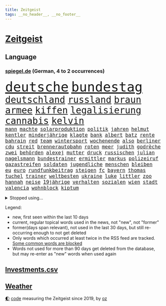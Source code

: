 ```yaml
---
title: Zeitgeist
tags: __no_header__, __no_footer__
---
```


# [Zeitgeist](https://oliz.io/zeitgeist/)

## Language

<h3><a href="https://www.spiegel.de" target="_blank">spiegel.de</a> (German, 4 to 2 occurrences)</h3>
<p style="font-family:monospace">
<span style="font-size:32pt"><a href="news_links.html#deutsche" class="current">deutsche</a></span>
<span style="font-size:32pt"><a href="news_links.html#bundestag" class="current">bundestag</a></span>
<br>
<span style="font-size:22pt"><a href="news_links.html#deutschland" class="current">deutschland</a></span>
<span style="font-size:22pt"><a href="news_links.html#russland" class="current">russland</a></span>
<span style="font-size:22pt"><a href="news_links.html#braun" class="current">braun</a></span>
<span style="font-size:22pt"><a href="news_links.html#armee" class="current">armee</a></span>
<span style="font-size:22pt"><a href="news_links.html#kiffen" class="new">kiffen</a></span>
<span style="font-size:22pt"><a href="news_links.html#legalisierung" class="current">legalisierung</a></span>
<span style="font-size:22pt"><a href="news_links.html#cannabis" class="current">cannabis</a></span>
<span style="font-size:22pt"><a href="news_links.html#kelvin" class="current">kelvin</a></span>
<br>
<span style="font-size:12pt"><a href="news_links.html#mann" class="current">mann</a></span>
<span style="font-size:12pt"><a href="news_links.html#machte" class="current">machte</a></span>
<span style="font-size:12pt"><a href="news_links.html#solarproduktion" class="new">solarproduktion</a></span>
<span style="font-size:12pt"><a href="news_links.html#politik" class="current">politik</a></span>
<span style="font-size:12pt"><a href="news_links.html#jahren" class="current">jahren</a></span>
<span style="font-size:12pt"><a href="news_links.html#helmut" class="current">helmut</a></span>
<span style="font-size:12pt"><a href="news_links.html#kentler" class="new">kentler</a></span>
<span style="font-size:12pt"><a href="news_links.html#minderjährige" class="current">minderjährige</a></span>
<span style="font-size:12pt"><a href="news_links.html#klagte" class="new">klagte</a></span>
<span style="font-size:12pt"><a href="news_links.html#bank" class="current">bank</a></span>
<span style="font-size:12pt"><a href="news_links.html#albert" class="current">albert</a></span>
<span style="font-size:12pt"><a href="news_links.html#batz" class="new">batz</a></span>
<span style="font-size:12pt"><a href="news_links.html#rente" class="current">rente</a></span>
<span style="font-size:12pt"><a href="news_links.html#bahrain" class="current">bahrain</a></span>
<span style="font-size:12pt"><a href="news_links.html#red" class="current">red</a></span>
<span style="font-size:12pt"><a href="news_links.html#team" class="current">team</a></span>
<span style="font-size:12pt"><a href="news_links.html#wintersport" class="new">wintersport</a></span>
<span style="font-size:12pt"><a href="news_links.html#wochenende" class="current">wochenende</a></span>
<span style="font-size:12pt"><a href="news_links.html#also" class="current">also</a></span>
<span style="font-size:12pt"><a href="news_links.html#berliner" class="current">berliner</a></span>
<span style="font-size:12pt"><a href="news_links.html#cdu" class="current">cdu</a></span>
<span style="font-size:12pt"><a href="news_links.html#streit" class="current">streit</a></span>
<span style="font-size:12pt"><a href="news_links.html#brennerautobahn" class="new">brennerautobahn</a></span>
<span style="font-size:12pt"><a href="news_links.html#roten" class="current">roten</a></span>
<span style="font-size:12pt"><a href="news_links.html#meer" class="current">meer</a></span>
<span style="font-size:12pt"><a href="news_links.html#judith" class="current">judith</a></span>
<span style="font-size:12pt"><a href="news_links.html#godrèche" class="new">godrèche</a></span>
<span style="font-size:12pt"><a href="news_links.html#zwei" class="current">zwei</a></span>
<span style="font-size:12pt"><a href="news_links.html#behörden" class="current">behörden</a></span>
<span style="font-size:12pt"><a href="news_links.html#alexej" class="current">alexej</a></span>
<span style="font-size:12pt"><a href="news_links.html#mutter" class="current">mutter</a></span>
<span style="font-size:12pt"><a href="news_links.html#druck" class="current">druck</a></span>
<span style="font-size:12pt"><a href="news_links.html#russischen" class="current">russischen</a></span>
<span style="font-size:12pt"><a href="news_links.html#julian" class="current">julian</a></span>
<span style="font-size:12pt"><a href="news_links.html#nagelsmann" class="current">nagelsmann</a></span>
<span style="font-size:12pt"><a href="news_links.html#bundestrainer" class="current">bundestrainer</a></span>
<span style="font-size:12pt"><a href="news_links.html#ermittler" class="current">ermittler</a></span>
<span style="font-size:12pt"><a href="news_links.html#markus" class="current">markus</a></span>
<span style="font-size:12pt"><a href="news_links.html#polizeiruf" class="current">polizeiruf</a></span>
<span style="font-size:12pt"><a href="news_links.html#gazastreifen" class="current">gazastreifen</a></span>
<span style="font-size:12pt"><a href="news_links.html#soldaten" class="current">soldaten</a></span>
<span style="font-size:12pt"><a href="news_links.html#jugendliche" class="current">jugendliche</a></span>
<span style="font-size:12pt"><a href="news_links.html#menschen" class="current">menschen</a></span>
<span style="font-size:12pt"><a href="news_links.html#bleiben" class="current">bleiben</a></span>
<span style="font-size:12pt"><a href="news_links.html#eu" class="current">eu</a></span>
<span style="font-size:12pt"><a href="news_links.html#euro" class="current">euro</a></span>
<span style="font-size:12pt"><a href="news_links.html#rundfunkbeitrag" class="current">rundfunkbeitrag</a></span>
<span style="font-size:12pt"><a href="news_links.html#steigen" class="current">steigen</a></span>
<span style="font-size:12pt"><a href="news_links.html#fc" class="current">fc</a></span>
<span style="font-size:12pt"><a href="news_links.html#bayern" class="current">bayern</a></span>
<span style="font-size:12pt"><a href="news_links.html#thomas" class="current">thomas</a></span>
<span style="font-size:12pt"><a href="news_links.html#tuchel" class="current">tuchel</a></span>
<span style="font-size:12pt"><a href="news_links.html#trainer" class="current">trainer</a></span>
<span style="font-size:12pt"><a href="news_links.html#weltbesten" class="current">weltbesten</a></span>
<span style="font-size:12pt"><a href="news_links.html#ukraine" class="current">ukraine</a></span>
<span style="font-size:12pt"><a href="news_links.html#luke" class="current">luke</a></span>
<span style="font-size:12pt"><a href="news_links.html#littler" class="current">littler</a></span>
<span style="font-size:12pt"><a href="news_links.html#zoo" class="current">zoo</a></span>
<span style="font-size:12pt"><a href="news_links.html#hannah" class="current">hannah</a></span>
<span style="font-size:12pt"><a href="news_links.html#neise" class="new">neise</a></span>
<span style="font-size:12pt"><a href="news_links.html#19jährige" class="current">19jährige</a></span>
<span style="font-size:12pt"><a href="news_links.html#verhalten" class="current">verhalten</a></span>
<span style="font-size:12pt"><a href="news_links.html#sozialen" class="current">sozialen</a></span>
<span style="font-size:12pt"><a href="news_links.html#wien" class="current">wien</a></span>
<span style="font-size:12pt"><a href="news_links.html#stadt" class="current">stadt</a></span>
<span style="font-size:12pt"><a href="news_links.html#valencia" class="current">valencia</a></span>
<span style="font-size:12pt"><a href="news_links.html#wohnblock" class="new">wohnblock</a></span>
<span style="font-size:12pt"><a href="news_links.html#kiptum" class="current">kiptum</a></span>
</p>
<details>
<summary>Stopped using...</summary>
<p class="former" style="font-size:12pt">
ehemann(1219) investoren(1219) reiche(1219) tempo(1219) arm(1218) dauerhaft(1218) innenminister(1218) kriminellen(1218) richten(1218) bayerns(1217) befinden(1217) einiges(1217) philippinen(1217) schatten(1217) stürzte(1217) willen(1217) auftakt(1216) gewaltig(1216) live(1216) portugal(1216) geworfen(1215) asche(1214) brexit(1214) führerschein(1214) tragen(1214) andrea(1213) städte(1213) 37(1212) bisschen(1212) einzug(1212) gelegt(1212) hervor(1212) institut(1212) krankenhäuser(1212) mario(1212) schildert(1212) stattdessen(1212) unglück(1212) hintergründe(1211) kardinal(1211) rettungskräfte(1211) studierenden(1211) treffer(1211) verfolgen(1211) helfer(1210) null(1210) parteichef(1210) unterschiedlich(1210) amerika(1209) extreme(1209) feier(1209) keller(1209) schweigen(1209) unabhängigkeit(1209) wohnhaus(1209) zurzeit(1209) italienische(1208) werke(1208) wort(1208) 26(1207) bedeutung(1207) beschwerden(1207) einstigen(1207) entscheidend(1207) jury(1207) kochen(1207) lehnen(1207) reporter(1207) richtige(1207) schießt(1207) vertrauen(1207) üben(1207) bmw(1206) reichte(1206) rät(1206) schüssen(1205) united(1205) abgehört(1204) australische(1204) bestätigen(1204) deals(1204) fließt(1204) mode(1204) armut(1203) globale(1203) besuchen(1202) erbe(1202) bestimmten(1201) erwartungen(1201) fußballprofi(1201) halb(1200) klimapolitik(1200) möglichst(1200) entwickeln(1199) gering(1198) mission(1198) stärke(1198) bande(1197) eklat(1197) wende(1197) letztes(1195) nationalen(1195) haaland(1194) harten(1194) verzichten(1194) ähnlich(1193) mehrerer(1191) parallelen(1191) schrecken(1191) unzufrieden(1190) reduzieren(1189) wind(1188) hilfen(1185) beitrag(1183) rechtsstreit(1183) einkommen(1181) ämter(1181) abgeschlossen(1179) vermisste(1177) staatlichen(1175) provoziert(1174) herausforderung(1172) entspannt(1164) verdoppelt(1162) heizen(1161) gebieten(1158) rakete(1153) gezielt(1098) extremwetter(1085) autobahnen(1073) strecken(1052) konservative(1048) lediglich(1000) arte(957) rereportage(957) anführer(955) djoković(951) bundesanwaltschaft(941) wellen(922) fossilen(919) gremium(919) weibliche(913) dörfer(907) nachspielzeit(896) realität(891) liebsten(888) papiere(882) zorn(880) gehälter(876) gewandt(872) entstanden(861) australiens(853) energiekosten(853) kunstwerke(851) älteste(848) ruhestand(845) verständigt(843) hendrik(833) 41(829) rande(811) laura(798) martina(795) 87(782) öffentlichrechtlichen(779) verletzung(777) aufgestellt(774) kanzlers(770) einrichtungen(765) soldat(759) ben(755) verringern(754) verkündete(752) spaltung(746) verweist(736) versteckte(728) brüder(721) vereinigung(716) betreibt(715) 40000(713) benötigt(709) absagen(707) südamerika(705) schildern(704) unsicher(696) erneuerbare(695) spiegelbildungsnewsletter(693) töchter(692) iranische(687) flüchten(682) niedersächsischen(674) spart(672) schwarzes(659) großmutter(657) packenden(657) anschuldigungen(653) nachfolgerin(651) schlamm(638) würdigt(638) ankara(637) besitzt(625) sylt(624) reporterin(622) kühnert(611) ulrich(611) mitarbeitende(609) kaffee(606) idol(605) grundschule(604) vermissten(600) profi(592) einsätze(591) wozu(591) grün(589) plädieren(588) anruf(573) folgten(572) landwirtschaft(571) digitale(569) drohnenangriff(558) offizielle(549) studentin(548) ron(547) sperren(543) gendern(520) eingreifen(518) machtmissbrauch(514) fortschritt(509) senioren(508) tel(507) monika(504) kollegin(502) beobachter(501) rückblick(498) spiegelrecherche(498) aviv(496) scheinbar(496) gerecht(491) urteilt(489) 300000(487) verurteilten(480) bergen(477) operiert(469) parallel(466) beantragen(462) flugabwehr(456) häufigsten(451) jets(451) spion(448) as(445) tabu(444) liberale(440) trotzen(440) landesweiten(439) pop(439) deutschlandticket(438) feind(432) mitgliedern(432) skepsis(432) zehntausenden(431) migrationspolitik(429) durcheinander(427) saarlouis(427) gestalten(424) 2011(421) geschosse(421) madonna(421) perfekten(412) udo(409) day(402) freigelassen(401) ansicht(399) satellitenbild(399) meiste(396) boom(394) cem(386) liebt(378) schwache(375) neunzigerjahren(374) siege(372) erschüttern(368) späten(367) getötete(365) geständnis(364) rechtsaußen(363) segelboot(360) schöner(359) verzögerung(358) zutiefst(358) 1600(356) beitritt(352) stil(351) premiers(350) spielerinnen(349) unterbrechung(349) stürzten(345) joggen(344) merklich(341) reichelt(338) #metoo(334) gejagt(333) milliardenschwere(333) ernsten(331) anlagen(328) ertrunken(326) transformation(323) kalkül(319) dürren(318) bauindustrie(317) pis(317) bestreiten(315) baugenehmigungen(314) umsetzen(313) w(313) dna(312) schließung(312) emotionen(310) wüst(310) ac(308) diplomatische(308) existenz(308) spiegeltalk(308) drama(307) erling(307) modi(304) brown(303) rückhalt(302) sofortiger(302) ecuador(301) solar(299) gewalttaten(297) wärmepumpe(295) birgt(294) gesundheitlichen(292) bundesweite(290) münchens(289) fühlte(288) überlegungen(288) samuel(286) arbeitswelt(285) chicago(285) spürt(281) horror(280) mitarbeitenden(278) erheblich(276) behauptungen(273) küche(272) feinde(269) spektakulären(267) drogenhandel(265) male(263) schwierigen(260) neuwahlen(259) brutalen(258) angelegt(256) schockiert(256) diego(254) zoff(254) lebensgefährlich(253) würdigte(253) acker(252) terrorgruppe(252) lukas(249) organisationen(249) beckenbauer(248) gegners(246) kopenhagen(243) celsius(240) verschwendung(240) sonntagmorgen(238) moschee(237) made(234) sanieren(234) renommierten(232) spahn(231) kurve(230) schirdewan(230) vorbilder(229) abgewehrt(228) bitcoin(227) lieferten(227) entsorgt(226) schnellstmöglich(226) preiserhöhung(225) gesellschaftliche(224) metachef(224) netzentgelte(224) weile(224) benachteiligt(223) vorlegen(222) erweist(221) milliardenschweren(221) lebenshaltungskosten(220) erschöpfung(219) sinkende(219) rechtsradikalen(218) braut(217) effizienter(215) widersprüche(215) benötigten(214) weisen(214) allgemeine(212) geschlossene(211) dumme(210) gerichts(210) griechischer(210) tiefsee(210) unterbunden(210) marokko(208) variante(208) durchschnitt(207) feindbild(207) freizeit(206) goldene(205) robust(205) verstrickt(205) teller(204) afdchefin(201) brutaler(201) flüchtlingslager(201) schwitzen(201) dänische(200) höheren(200) staus(200) einzuführen(199) warmen(199) häfen(197) zerbrochen(197) terroranschläge(196) islamistische(194) iranischer(193) demonstrant(192) schönste(192) behandeln(191) lindenberg(190) planet(190) salz(189) aggressives(188) angefangen(188) angefeindet(188) netanyahus(188) erwischte(186) visa(186) wirtschaftsweise(185) faktor(184) standorten(184) exklusive(181) häftling(180) umweltkatastrophe(180) einbüßen(178) klubpräsident(178) vermuteten(178) freundinnen(176) unerwartete(176) pablo(175) re(175) reinen(175) airport(174) chancenlos(174) sozial(174) abkehr(173) arizona(173) abschieben(172) effekte(172) erlaubnis(169) mary(169) brücken(168) chefinnen(168) erpressung(168) achtung(167) erdtrabanten(167) geschäftsleute(167) geheimdienstchef(166) mehrwertsteuer(166) angefahren(165) alexa(163) astronomen(159) gründete(158) hundebesitzer(158) saudiarabiens(158) vorzugehen(158) grönland(157) hoffnungsvoll(157) niederlegen(157) models(156) nachzahlen(156) schroeder(156) kabine(155) gewechselt(154) kreative(154) 83jährige(153) amtsmissbrauch(153) protestierte(153) buchautorin(152) enthielt(152) journalistinnen(152) probiert(151) verunglückte(151) einbürgerungen(150) verbänden(150) hungerstreik(148) rabe(146) müde(145) syriens(145) dringenden(141) sogenannter(141) studentinnen(141) vergleichen(141) bernstein(140) bundesverkehrsminister(140) strompreis(140) digitaler(139) ecke(139) glänzte(139) bradley(138) cooper(138) extremist(138) luftschläge(138) challenge(137) demokratischen(137) chiara(136) detroit(136) halloween(136) herbert(136) schwede(136) sekunde(136) ehrlichkeit(135) geworben(135) doppelmoral(134) schiebt(134) kolonie(133) milliardenhilfen(133) bequem(132) co₂ausstoß(132) gewaltigen(132) schieflage(132) berüchtigten(131) gefolgt(131) biologe(130) werkstatt(130) gelobt(129) luxusuhr(129) berüchtigte(128) eingebürgert(127) geklappt(127) pyramide(127) zusammengestoßen(127) anonym(126) anja(125) begehen(125) neuanfang(125) unausweichlich(125) prekär(124) verhalf(124) 55(123) regelungen(123) tolle(123) ultrarechten(123) visum(122) zahlungsunfähig(122) 60jährige(121) ausgegangen(121) umsätze(121) verbraucherzentrale(121) verschanzt(121) vertreibung(121) ansprüche(120) bedauern(120) betriebsrat(120) inselstaat(120) bist(119) kaution(119) airways(118) index(118) ungerecht(118) finals(117) arnold(116) usbörsenaufsicht(116) bundestagspräsidentin(115) cups(115) lanka(114) pauschale(114) sri(114) stellungen(114) taugen(114) trail(114) aufwachsen(113) gehindert(113) reus(113) schäuble(113) effenbergbank(112) schmalkalden(112) beriet(111) bevorzugt(111) solarindustrie(111) vermittlung(111) überfüllten(111) brodelt(110) furore(110) rechtsstaat(110) erfindung(109) gardasee(108) rudolf(108) stamp(108) neukölln(107) ratschläge(107) bäumen(106) giganten(106) hamasterroristen(106) langjähriger(105) parteigründung(105) streuen(105) todesopfern(105) wertvoll(105) white(105) anheben(104) migrationshintergrund(104) verständigung(104) chris(103) geebnet(103) schadensbegrenzung(103) unverändert(103) arabische(102) bezirk(102) massaker(102) ranghoher(102) terroristische(102) gedeiht(101) gescheiterte(101) jeremy(101) milde(101) autozulieferer(100) bundespräsidenten(100) engere(100) friert(100) glückwünsche(100) israelischem(100) mohammadi(100) wohnraum(100) bombendrohung(99) erschreckende(99) sobald(99) sonderbeauftragte(99) verschleppte(99) frost(98) hamaschef(98) sexualisierte(98) neonazis(97) raketenangriffen(97) wucht(97) abschneiden(96) dicke(96) entsprechendes(96) schafe(96) scheidende(96) verbots(96) ausruf(95) mogelpackung(95) odyssee(95) präsidentenamt(95) tvjournalist(95) wahlsieg(95) womit(95) pausen(94) sinniert(94) niedrigsten(93) nordkoreanischen(93) eingeweiht(92) enttäuschen(92) hasst(92) reederei(92) sanders(92) abtreten(91) beihilfe(91) berlinmitte(91) hinterlassenschaften(91) nordwesten(91) schalker(91) kapitel(90) staatssekretärin(90) südlichen(90) vergrößern(90) 270(89) ampelvertreter(89) hüller(89) sarrazin(89) widersacherin(89) adam(88) menschengruppen(88) orchester(88) petition(88) wilkinson(88) erschrocken(87) gerutscht(87) kulturszene(87) kurdin(87) oftmals(87) positionieren(87) wiederholte(87) neureuther(86) virginia(86) annie(85) ernaux(85) halemba(85) literaturnobelpreisträgerin(85) längerer(85) prinzen(85) räumung(85) schwindet(85) versperrt(85) zusammengeschlossen(85) elaheh(84) fasste(84) garcía(84) hamedi(84) herren(84) ingenieur(84) komplette(84) skistar(84) traditionsklubs(84) afdlandtagsabgeordneten(83) einläuten(83) furchtbar(83) gefährder(83) marjam(83) samadzade(83) staatsräson(83) astronaut(82) aufgewühlt(82) depots(81) dichter(81) fegt(81) fehlentscheidungen(81) finanzierte(81) pflegen(81) topmanager(81) abdul(80) cyberattacke(80) handballnationalmannschaft(80) landtags(80) or(80) rendite(80) resolution(80) sinwar(80) sowjetunion(80) verdienste(80) bettina(79) bochumer(79) db(79) reiches(79) ritt(79) sick(79) subtil(79) ungleichheiten(79) bahnkunden(78) barça(78) exchefs(78) haken(78) hast(78) konterte(78) lehrern(78) newcastle(78) sicherung(78) slogan(78) stille(78) verkaufsverbot(78) duft(77) geplagt(77) insolvenzantrag(77) kabarettist(77) nervosität(77) nrwministerpräsident(77) portugals(77) regentschaft(77) spdgesundheitsminister(77) sprit(77) stillgelegt(77) verschaffen(77) aggressiver(76) genommene(76) heilmethoden(76) jabeur(76) ons(76) verletze(76) wtafinals(76) ärmere(76) embiid(75) enthüllungen(75) touristenattraktion(75) ausschlussverfahren(74) kleider(74) produzent(74) unterschrieben(74) bekanntes(73) brisanten(73) einschnitte(73) emma(73) esa(73) kofferraum(73) konzepte(73) mayer(73) nbasuperstar(73) npd(73) pazifikstaat(73) sportvorstand(73) webb(73) zunehmenden(73) bauer(72) graue(72) intelligente(72) literaturpreis(72) passierte(72) preisgekrönter(72) weltraumteleskop(72) zunutze(72) bundesebene(71) gedenkfeier(71) islands(71) langstreckenflüge(71) 2500(70) buchautor(70) geärgert(70) jobabbau(70) meiser(70) mitschuldig(70) petra(70) spendiert(70) weitem(70) bestsellers(69) campe(69) ewingefängnis(69) hoffmann(69) köpfen(69) mitregieren(69) psychologe(69) anzusehen(68) diverse(68) empathie(68) gdlwarnstreik(68) hierfür(68) schwänzt(68) verrückter(68) wta(68) folgerichtig(67) lokführern(67) meme(67) notlösung(67) tagesschausprecherin(67) tourt(67) documenta(66) gealtert(66) immense(66) kolumbiens(66) meetings(66) sechzigerjahren(66) siegemund(66) abtransportiert(65) ampelgegner(65) datum(65) pfiffen(65) plane(65) schatzsuche(65) stanley(65) teures(65) überträgt(65) ausrufezeichen(64) beteiligen(64) bootz(64) illusion(64) lannert(64) linus(64) skiweltcup(64) straßer(64) alpinen(63) bedrängnis(63) freiberg(63) geklagt(63) mutmaßlichem(63) notbremse(63) treibhausgasen(63) hamasangriffs(62) kühe(62) nass(62) verhelfen(62) anhalten(61) böden(61) fördere(61) grimm(61) konzertbeginn(61) veronika(61) ausgenommen(60) befeuert(60) geistig(60) krankschreibung(60) massenpanik(60) rechtsextremistischer(60) unverletzt(60) autofahrten(59) kredit(59) rechtsradikaler(59) verspätung(59) aufgegangen(58) benutzte(58) cduabgeordneten(58) energieagentur(58) fdpfinanzminister(58) haushaltsloch(58) packte(58) rettungseinsatz(58) verheimlichen(58) ausgleich(57) ausstoß(57) heimatort(57) kindergarten(57) millionenbetrug(57) polizeichef(57) ryan(57) verdanken(57) emmy(56) vetternwirtschaft(56) ecken(55) gerichtssaal(55) positionierung(55) souveräner(55) superintelligenz(55) enkel(54) geschlechtsverkehr(54) herausforderin(54) orbáns(54) übte(54) arbeitgeberseite(53) befreite(53) brenzlig(53) landwirtschaftsminister(53) modekette(53) uganda(53) wintereinbruch(53) anzahl(52) decken(52) güterverkehr(52) simon(52) winterwetter(52) glätte(51) kältewelle(51) streamingdienste(51) bräutigam(50) eisigen(50) mediamarktsaturn(50) neuseelands(50) prall(50) späte(50) 1968(49) heat(49) konstantin(49) notfall(49) pendlerpauschale(49) rutschig(49) telefonische(49) unterfangen(49) usmarine(49) auslassen(48) co₂besteuerung(48) desantis(48) gelbe(48) kinderfreibetrag(48) schneestürme(48) zeremonie(48) aufflog(47) effiziente(47) eisige(47) glatteis(47) kisoftware(47) kollidierten(47) frederik(46) frikadellen(46) nadal(46) pisastudie(46) rafael(46) schneefälle(46) steuerliche(46) tennislegende(46) abgehalten(45) alkoholkonsum(45) defekte(45) distanzieren(45) dozenten(45) entrüstung(45) glatt(45) kontrollgremium(45) verena(45) eishockeyweltverband(44) eisregen(44) freigekommen(44) islamistischer(44) luftangriffs(44) northvolt(44) schauspiel(44) tvexpertin(44) danke(43) ergab(43) grünenpolitikerinnen(43) pilze(43) deklassiert(42) einstufung(42) entsprechenden(42) gürtel(42) überragte(42) big(41) frühzeitig(41) gefördert(41) jochen(41) schwächephase(41) untersuchungsbericht(41) viren(41) begehren(40) darts(40) gerechtere(40) kultusministerkonferenz(40) depardieu(39) dingen(39) evert(39) gérard(39) stefanie(39) to(39) zurückgewinnen(39) öltanker(39) 22jährigen(38) gendersternchen(38) hapaglloyd(38) hausarzt(38) interessieren(38) mietmarkt(38) starkwatzinger(38) ferragni(37) führungskrise(37) grandslamsiegerin(37) hinauszuzögern(37) hinschauen(37) margrethe(37) milli(37) nettoeinkommen(37) vanilli(37) ärgern(37) alternativmedizin(36) finanziellen(36) hugh(36) kabinettsmitglied(36) nicole(36) rentenalter(36) carroll(35) critics(35) dienstpflicht(35) kitools(35) materie(35) strahlung(35) vorsatz(35) umwelthilfe(34) bidenregierung(33) gangster(33) usfirma(33) archiv(32) autoritarismus(32) ägäis(32) 49euroticket(31) frieren(31) golfturnier(31) patriarchat(31) schwersten(31) verjährung(31) günstigere(30) neunte(30) patentstreit(30) ushilfen(30) bananen(29) beibehalten(29) brocken(29) byd(29) chirurgischen(29) entspannter(29) fünftel(29) jemens(29) postfaschisten(29) realitystars(29) amonra(28) bereitschaftsdienst(28) hackern(28) kulisse(28) lions(28) sand(28) wirbelt(28) amoklauf(27) asteroid(27) auszeichnungen(27) jeans(27) maersk(27) sehnsucht(27) teuerung(27) vergangenem(27) abzuschütteln(26) ampeln(26) befassen(26) buchenallee(26) high(26) revolutionsgarden(26) videokonferenzen(26) wettkampf(26) angestiftet(25) bastian(25) britin(25) heirateten(25) herber(25) luxuswohnungen(25) ruiniert(25) schmid(25) taipeh(25) terrorgefahr(25) traktor(25) vulkane(25) wohnhäuser(25) gefängniswärter(24) liberaler(24) linien(24) rissen(24) weiterreisen(24) 59(23) anhaltende(23) bredouille(23) einrichtungsgegenstände(23) fossil(23) großdemo(23) japanisches(23) rast(23) unangenehm(23) erkläre(22) hinrichten(22) seen(22) seoul(22) spirit(22) wofür(22) zurückzunehmen(22) aktivieren(21) fulminanter(21) hervorgeht(21) partys(21) pazifik(21) soul(21) deiche(20) motivierte(20) raumfahrt(20) todestag(20) erik(19) klaute(19) lautet(19) poor(19) trauerstaatsakt(19) chialo(18) kulturförderung(18) königreichs(18) landsmann(18) oscar(18) rob(18) staatsakt(18) stromausfälle(18) ’ndrangheta(18) ausschüttung(17) bitcoinkurs(17) pendeln(17) schlichtungsstelle(17) wortbruch(17) zornig(17) biolebensmittel(16) saudiarabischen(16) supermodel(16) spektakuläres(15) begleiter(14) benötigte(14) bestsellerautor(14) foster(14) jodie(14) kempten(14) mushrooms(14) schalter(14) umkehren(14) bauernpräsident(13) berühmteste(13) bürgerrat(13) kamiński(13) kitzbühel(13) lila(13) mariusz(13) musikindustrie(13) retteten(13) rukwied(13) senator(13) verteilte(13) wertvolle(13) überschätzt(13) browser(12) chrome(12) dreister(12) panzerabwehrraketen(12) peregrine(12) pfiffe(12) rüsten(12) warteten(12) aromen(11) bentele(11) erfolgsgeheimnis(11) exklusiv(11) grundstück(11) himmels(11) livesendung(11) mahnung(11) medizinischer(11) oman(11) piste(11) skiverband(11) streif(11) weltstar(11)
</p>
</details>
<p>Legend:
<ul>
<li><span class="new">new</span>, first seen within the last 10 days</li>
<li><span class="current">current</span>, regular topical words used in the news, not "new", not "former"</li>
<li><span class="former">former(days span relevant)</span>, not used in the last 30 days, but still re-occurring enough to not get deleted</li>
<li>Only words which occurred at least twice in the RSS feed are tracked. <a href="language/filters.py">Some common words are blocked</a></li>
<li>Words not used for more than 90 days get deleted from the database, but may re-enter as "new" words when used again</li>
</ul>
</p>

## [Investments](investments.html)[.csv](investments.csv)

## [Weather](weather.html)

<footer>
<a href="javascript:toggleTheme()" class="nav">🌓</a>
<a href="https://github.com/ooz/zeitgeist">code</a> measuring the Zeitgeist since 2019, by <a href="https://oliz.io">oz</a>
</footer>
